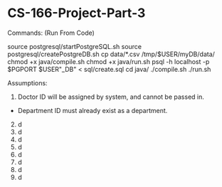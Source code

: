 # CS-166-Project-Part-3

Commands: (Run From Code)

source postgresql/startPostgreSQL.sh
source postgresql/createPostgreDB.sh
cp data/*.csv /tmp/$USER/myDB/data/
chmod +x java/compile.sh
chmod +x java/run.sh
psql -h localhost -p $PGPORT $USER"_DB" < sql/create.sql
cd java/
./compile.sh
./run.sh

Assumptions:
1) Doctor ID will be assigned by system, and cannot be passed in.
 - Department ID must already exist as a department.
2) d
3) d
4) d
5) d
6) d
7) d
8) d
9) d
